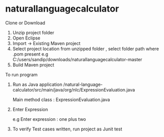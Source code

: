 # naturallanguagecalculator

Clone or Download

1) Unzip project folder
2) Open Eclipse
3) Import ->  Existing Maven project
4) Select project location from unzipped folder , select folder path where .pom present
	e.g  C:/users/sandip/downloads/naturallanguagecalculator-master
5) Build Maven project


To run program 

1) Run as Java application /natural-language-calculator/src/main/java/org/nlc/ExpressionEvaluation.java
   
    Main method class : ExpressionEvaluation.java
   
2) Enter Expression

	e.g
	Enter expression : one plus two

3) To verify Test cases written, run project as Junit test
